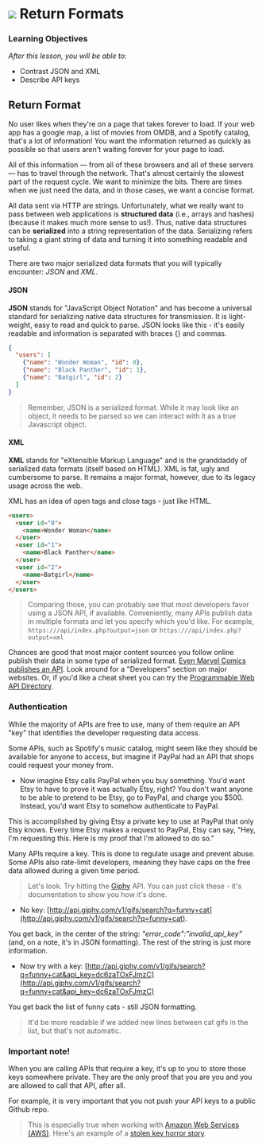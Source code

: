# ![](https://ga-dash.s3.amazonaws.com/production/assets/logo-9f88ae6c9c3871690e33280fcf557f33.png) Return Formats


### Learning Objectives
*After this lesson, you will be able to:*
- Contrast JSON and XML
- Describe API keys


## Return Format

No user likes when they're on a page that takes forever to load. If your web app has a google map, a list of movies from OMDB, and a Spotify catalog, that's a lot of information! You want the information returned as quickly as possible so that users aren't waiting forever for your page to load.

All of this information — from all of these browsers and all of these servers — has to travel through the network. That's almost certainly the slowest part of the request cycle. We want to minimize the bits. There are times when we just need the data, and in those cases, we want a concise format.

All data sent via HTTP are strings. Unfortunately, what we really want to pass between web applications is **structured data** (i.e., arrays and hashes) (because it makes much more sense to us!). Thus, native data structures can be **serialized** into a string representation of the data. Serializing refers to taking a giant string of data and turning it into something readable and useful.

There are two major serialized data formats that you will typically encounter: _JSON_ and _XML_.

#### JSON

**JSON** stands for "JavaScript Object Notation" and has become a universal standard for serializing native data structures for transmission. It is light-weight, easy to read and quick to parse. JSON looks like this - it's easily readable and information is separated with braces {} and commas.

```json
{
  "users": [
    {"name": "Wonder Woman", "id": 0},
    {"name": "Black Panther", "id": 1},
    {"name": "Batgirl", "id": 2}
  ]
}
```
> Remember, JSON is a serialized format. While it may look like an object, it needs to be parsed so we can interact with it as a true Javascript object.

#### XML

**XML** stands for "eXtensible Markup Language" and is the granddaddy of serialized data formats (itself based on HTML). XML is fat, ugly and cumbersome to parse. It remains a major format, however, due to its legacy usage across the web.

XML has an idea of open tags and close tags - just like HTML.

```html
<users>
  <user id="0">
    <name>Wonder Woman</name>
  </user>
  <user id="1">
    <name>Black Panther</name>
  </user>
  <user id="2">
    <name>Batgirl</name>
  </user>
</users>
```


> Comparing those, you can probably see that most developers favor using a JSON API, if available. Conveniently, many APIs publish data in multiple formats and let you specify which you'd like. For example,
`https:///api/index.php?output=json` or
`https:///api/index.php?output=xml`




Chances are good that most major content sources you follow online publish their data in some type of serialized format. [Even Marvel Comics publishes an API](http://developer.marvel.com/documentation/getting_started). Look around for a "Developers" section on major websites. Or, if you'd like a cheat sheet you can try the [Programmable Web API Directory](http://www.programmableweb.com/apis/directory).

### Authentication

While the majority of APIs are free to use, many of them require an API "key" that identifies the developer requesting data access.

Some APIs, such as Spotify's music catalog, might seem like they should be available for anyone to access, but imagine if PayPal had an API that shops could request your money from.
- Now imagine Etsy calls PayPal when you buy something. You'd want Etsy to have to prove it was actually Etsy, right? You don't want anyone to be able to pretend to be Etsy, go to PayPal, and charge you $500. Instead, you'd want Etsy to somehow authenticate to PayPal.

This is accomplished by giving Etsy a private key to use at PayPal that only Etsy knows. Every time Etsy makes a request to PayPal, Etsy can say, "Hey, I'm requesting this. Here is my proof that I'm allowed to do so."

Many APIs require a key. This is done to regulate usage and prevent abuse. Some APIs also rate-limit developers, meaning they have caps on the free data allowed during a given time period.

> Let's look. Try hitting the [Giphy](https://api.giphy.com/) API. You can just click these - it's documentation to show you how it's done.

* No key: [http://api.giphy.com/v1/gifs/search?q=funny+cat](http://api.giphy.com/v1/gifs/search?q=funny+cat).

You get back, in the center of the string: *"error_code":"invalid_api_key"* (and, on a note, it's in JSON formatting). The rest of the string is just more information.

* Now try with a key: [http://api.giphy.com/v1/gifs/search?q=funny+cat&api_key=dc6zaTOxFJmzC](http://api.giphy.com/v1/gifs/search?q=funny+cat&api_key=dc6zaTOxFJmzC)

You get back the list of funny cats - still JSON formatting.
 > It'd be more readable if we added new lines between cat gifs in the list, but that's not automatic.


### Important note!
When you are calling APIs that require a key, it's up to you to store those keys somewhere private. They are the only proof that you are you and you are allowed to call that API, after all.

For example, it is very important that you not push your API keys to a public Github repo.

> This is especially true when working with [Amazon Web Services (AWS)](https://aws.amazon.com/). Here's an example of a [stolen key horror story](https://wptavern.com/ryan-hellyers-aws-nightmare-leaked-access-keys-result-in-a-6000-bill-overnight).

